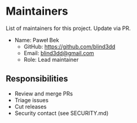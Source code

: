 # Maintainers

List of maintainers for this project. Update via PR.

- Name: Paweł Bek
  - GitHub: https://github.com/blind3dd
  - Email: blind3dd@gmail.com
  - Role: Lead maintainer

## Responsibilities
- Review and merge PRs
- Triage issues
- Cut releases
- Security contact (see SECURITY.md)
